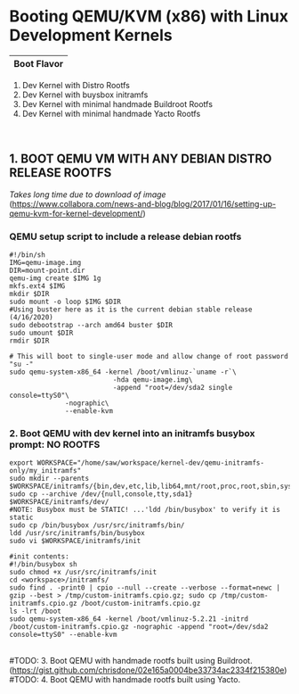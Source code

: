 # __Booting QEMU/KVM (x86) with Linux Development Kernels__

Boot Flavor  | 
------------ | 
1. Dev Kernel with Distro Rootfs
2. Dev Kernel with buysbox initramfs
3. Dev Kernel with minimal handmade Buildroot Rootfs
4. Dev Kernel with minimal handmade Yacto Rootfs


&nbsp;
&nbsp;
## 1. __BOOT QEMU VM WITH ANY DEBIAN DISTRO RELEASE ROOTFS__  
_Takes long time due to download of image_  
(https://www.collabora.com/news-and-blog/blog/2017/01/16/setting-up-qemu-kvm-for-kernel-development/)  

### QEMU setup script to include a release debian rootfs  
```
#!/bin/sh  
IMG=qemu-image.img  
DIR=mount-point.dir  
qemu-img create $IMG 1g  
mkfs.ext4 $IMG  
mkdir $DIR  
sudo mount -o loop $IMG $DIR  
#Using buster here as it is the current debian stable release (4/16/2020)  
sudo debootstrap --arch amd64 buster $DIR  
sudo umount $DIR  
rmdir $DIR  

# This will boot to single-user mode and allow change of root password "su -"
sudo qemu-system-x86_64 -kernel /boot/vmlinuz-`uname -r`\  
                          -hda qemu-image.img\  
                          -append "root=/dev/sda2 single console=ttyS0"\  
			  -nographic\  
			  --enable-kvm   
```  
  
### 2. Boot QEMU with dev kernel into an initramfs busybox prompt: NO ROOTFS  
```
export WORKSPACE="/home/saw/workspace/kernel-dev/qemu-initramfs-only/my_initramfs"  
sudo mkdir --parents $WORKSPACE/initramfs/{bin,dev,etc,lib,lib64,mnt/root,proc,root,sbin,sys}  
sudo cp --archive /dev/{null,console,tty,sda1} $WORKSPACE/initramfs/dev/  
#NOTE: Busybox must be STATIC! ...'ldd /bin/busybox' to verify it is static  
sudo cp /bin/busybox /usr/src/initramfs/bin/  
ldd /usr/src/initramfs/bin/busybox   
sudo vi $WORKSPACE/initramfs/init  

#init contents:  
#!/bin/busybox sh  
sudo chmod +x /usr/src/initramfs/init  
cd <workspace>/initramfs/  
sudo find . -print0 | cpio --null --create --verbose --format=newc | gzip --best > /tmp/custom-initramfs.cpio.gz; sudo cp /tmp/custom-initramfs.cpio.gz /boot/custom-initramfs.cpio.gz  
ls -lrt /boot  
sudo qemu-system-x86_64 -kernel /boot/vmlinuz-5.2.21 -initrd /boot/custom-initramfs.cpio.gz -nographic -append "root=/dev/sda2 console=ttyS0" --enable-kvm  
```
&nbsp;
&nbsp;  
#TODO:  3. Boot QEMU with handmade rootfs built using Buildroot.  
(https://gist.github.com/chrisdone/02e165a0004be33734ac2334f215380e)  
#TODO:  4. Boot QEMU with handmade rootfs built using Yacto.  

